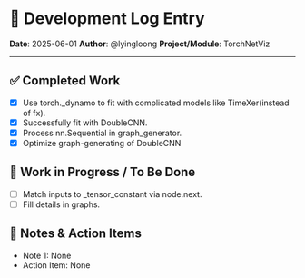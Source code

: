 # 📝 Development Log Entry

**Date**: 2025-06-01
**Author**: @lyingloong
**Project/Module**: TorchNetViz

---

## ✅ Completed Work
- [x] Use torch._dynamo to fit with complicated models like TimeXer(instead of fx).
- [x] Successfully fit with DoubleCNN.
- [x] Process nn.Sequential in graph_generator.
- [x] Optimize graph-generating of DoubleCNN

## 🚧 Work in Progress / To Be Done
- [ ] Match inputs to _tensor_constant via node.next.
- [ ] Fill details in graphs.

## 📝 Notes & Action Items
- Note 1: None
- Action Item: None

